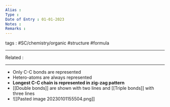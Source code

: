 ```yaml
---
Alias : 
Type : 
Date of Entry : 01-01-2023
Notes : 
Remarks :  
---
```

 tags :  #SC/chemistry/organic #structure #formula 
 
---
Related :  

---
- Only C-C bonds are represented
- Hetero-atoms are always represented 
- **Longest C-C chain is represented in zig-zag pattern**
- [[Double bonds]] are shown with two lines and [[Triple bonds]] with three lines
- ![[Pasted image 20230101155504.png]]